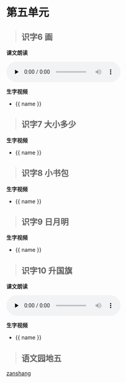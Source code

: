 # 第五单元

> ## 识字6 画

<Ebook grade="xxyw1a" :pages="67" :paged="67" ></Ebook>

**课文朗读**

<audio class="myaudio" controls="" preload="none"><source src="//cnvod.cnr.cn/audio2017/ondemand/media/1100/201812/5C08DA19-04E4-4BD9-B3A6-3D1E0A141C1A_2018-12-0616_14_55_0.m4a"></audio>

**生字视频**

<div class="shengzi">
    <ul><li v-for="(value, name,index) in sz1a6" v-on:click="clickvideo" :data-videosrc="value" :key="index">{{ name }}</li></ul>
</div>

> ## 识字7 大小多少

<Ebook grade="xxyw1a" :pages="68" :paged="69" ></Ebook>

**生字视频**

<div class="shengzi">
    <ul><li v-for="(value, name,index) in sz1a7" v-on:click="clickvideo" :data-videosrc="value" :key="index">{{ name }}</li></ul>
</div>

> ## 识字8 小书包

<Ebook grade="xxyw1a" :pages="70" :paged="71" ></Ebook>

**生字视频**

<div class="shengzi">
    <ul><li v-for="(value, name,index) in sz1a8" v-on:click="clickvideo" :data-videosrc="value" :key="index">{{ name }}</li></ul>
</div>

> ## 识字9 日月明

<Ebook grade="xxyw1a" :pages="72" :paged="73" ></Ebook>

**生字视频**

<div class="shengzi">
    <ul><li v-for="(value, name,index) in sz1a9" v-on:click="clickvideo" :data-videosrc="value" :key="index">{{ name }}</li></ul>
</div>

> ## 识字10 升国旗

<Ebook grade="xxyw1a" :pages="74" :paged="75" ></Ebook>

**课文朗读**

<audio class="myaudio" controls="" preload="none"><source src="//cnvod.cnr.cn/audio2017/ondemand/media/1100/201812/5C08DA1A-D8B4-47C6-A97E-3D1E0A141C1A_2018-12-0616_12_07_0.m4a"></audio>

**生字视频**

<div class="shengzi">
    <ul><li v-for="(value, name,index) in sz1a10" v-on:click="clickvideo" :data-videosrc="value" :key="index">{{ name }}</li></ul>
</div>

> ## 语文园地五

<Ebook grade="xxyw1a" :pages="76" :paged="79" ></Ebook>


[zanshang](../res/zanshang.md ':include')